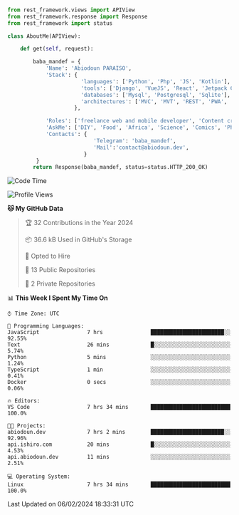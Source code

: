 ###
```python
from rest_framework.views import APIView
from rest_framework.response import Response
from rest_framework import status

class AboutMe(APIView):

    def get(self, request):

        baba_mandef = {
            'Name': 'Abiodoun PARAISO',
            'Stack': {
                       'languages': ['Python', 'Php', 'JS', 'Kotlin'],
                       'tools': ['Django', 'VueJS', 'React', 'Jetpack Compose'],
                       'databases': ['Mysql', 'Postgresql', 'Sqlite'],
                       'architectures': ['MVC', 'MVT', 'REST', 'PWA', 'SPA', 'MicroServices']
                     },

            'Roles': ['freelance web and mobile developer', 'Content creator', 'Teacher', 'Mentor'],
            'AskMe': ['DIY', 'Food', 'Africa', 'Science', 'Comics', 'Photography', 'Tech', 'Programming'],
            'Contacts': {
                           'Telegram': 'baba_mandef',
                           'Mail':'contact@abiodoun.dev',
                        }
         }
        return Response(baba_mandef, status=status.HTTP_200_OK)

```                    

<!--START_SECTION:waka-->
![Code Time](http://img.shields.io/badge/Code%20Time-916%20hrs%2038%20mins-blue)

![Profile Views](http://img.shields.io/badge/Profile%20Views-0-blue)

**🐱 My GitHub Data** 

> 🏆 32 Contributions in the Year 2024
 > 
> 📦 36.6 kB Used in GitHub's Storage 
 > 
> 💼 Opted to Hire
 > 
> 📜 13 Public Repositories 
 > 
> 🔑 2 Private Repositories  
 > 
📊 **This Week I Spent My Time On** 

```text
⌚︎ Time Zone: UTC

💬 Programming Languages: 
JavaScript               7 hrs               ███████████████████████░░   92.55% 
Text                     26 mins             █░░░░░░░░░░░░░░░░░░░░░░░░   5.74% 
Python                   5 mins              ░░░░░░░░░░░░░░░░░░░░░░░░░   1.24% 
TypeScript               1 min               ░░░░░░░░░░░░░░░░░░░░░░░░░   0.41% 
Docker                   0 secs              ░░░░░░░░░░░░░░░░░░░░░░░░░   0.06%

🔥 Editors: 
VS Code                  7 hrs 34 mins       █████████████████████████   100.0%

🐱‍💻 Projects: 
abiodoun.dev             7 hrs 2 mins        ███████████████████████░░   92.96% 
api.ishiro.com           20 mins             █░░░░░░░░░░░░░░░░░░░░░░░░   4.53% 
api.abiodoun.dev         11 mins             ░░░░░░░░░░░░░░░░░░░░░░░░░   2.51%

💻 Operating System: 
Linux                    7 hrs 34 mins       █████████████████████████   100.0%

```


 Last Updated on 06/02/2024 18:33:31 UTC
<!--END_SECTION:waka-->
